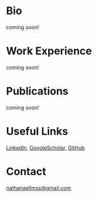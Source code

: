 <!--- ![](./my_photo.jfif) --->
<!--- https://github.com/HugoBlox/theme-academic-cv  --->  
<!--- https://github.com/dmsl/course-responsive-template/tree/master ---> 
<!--- https://github.com/csxmli2016/csxmli2016.github.io --->
<!--- https://github.com/KaiyangZhou/KaiyangZhou.github.io --->
<!--- https://github.com/ZeyuFu/zeyufu.github.io --->

# Bio
coming soon!

# Work Experience 
coming soon!

# Publications
coming soon!

# Useful Links
[LinkedIn](https://www.linkedin.com/in/nathanael-l-baisa-phd-53479842/), [GoogleScholar](https://scholar.google.co.uk/citations?user=EKyk-IwAAAAJ&hl=en), [GitHub](https://github.com/nathanlem1)

# Contact
nathanaellmss@gmail.com
